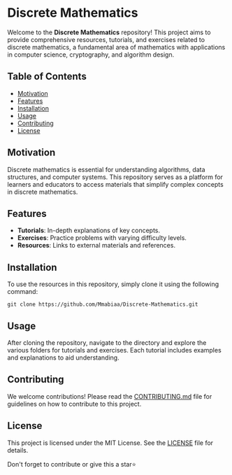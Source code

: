 # Discrete Mathematics

Welcome to the **Discrete Mathematics** repository! This project aims to provide comprehensive resources, tutorials, and exercises related to discrete mathematics, a fundamental area of mathematics with applications in computer science, cryptography, and algorithm design.

## Table of Contents
- [Motivation](#motivation)
- [Features](#features)
- [Installation](#installation)
- [Usage](#usage)
- [Contributing](#contributing)
- [License](#license)

## Motivation
Discrete mathematics is essential for understanding algorithms, data structures, and computer systems. This repository serves as a platform for learners and educators to access materials that simplify complex concepts in discrete mathematics.

## Features
- **Tutorials**: In-depth explanations of key concepts.
- **Exercises**: Practice problems with varying difficulty levels.
- **Resources**: Links to external materials and references.

## Installation
To use the resources in this repository, simply clone it using the following command:

`git clone https://github.com/Mmabiaa/Discrete-Mathematics.git`


## Usage
After cloning the repository, navigate to the directory and explore the various folders for tutorials and exercises. Each tutorial includes examples and explanations to aid understanding.

## Contributing
We welcome contributions! Please read the [CONTRIBUTING.md](CONTRIBUTING.md) file for guidelines on how to contribute to this project.

## License
This project is licensed under the MIT License. See the [LICENSE](LICENSE) file for details.

Don't forget to contribute or give this a star⭐

